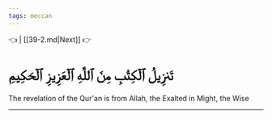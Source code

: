 ```yaml
---
tags: meccan
---
```


👈  | [[39-2.md|Next]] 👉

# تَنزِيلُ ٱلۡكِتَٰبِ مِنَ ٱللَّهِ ٱلۡعَزِيزِ ٱلۡحَكِيمِ

The revelation of the Qur'an is from Allah, the Exalted in Might, the Wise

---

